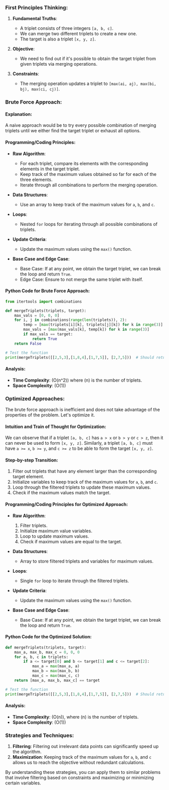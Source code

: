 ### First Principles Thinking:

1. **Fundamental Truths**: 
   - A triplet consists of three integers `[a, b, c]`.
   - We can merge two different triplets to create a new one.
   - The target is also a triplet `[x, y, z]`.
   
2. **Objective**: 
   - We need to find out if it's possible to obtain the target triplet from given triplets via merging operations.
   
3. **Constraints**: 
   - The merging operation updates a triplet to `[max(ai, aj), max(bi, bj), max(ci, cj)]`.

### Brute Force Approach:

#### Explanation:

A naive approach would be to try every possible combination of merging triplets until we either find the target triplet or exhaust all options. 

#### Programming/Coding Principles:

- **Raw Algorithm**:
  - For each triplet, compare its elements with the corresponding elements in the target triplet.
  - Keep track of the maximum values obtained so far for each of the three elements.
  - Iterate through all combinations to perform the merging operation.

- **Data Structures**: 
  - Use an array to keep track of the maximum values for `a`, `b`, and `c`.

- **Loops**: 
  - Nested `for` loops for iterating through all possible combinations of triplets.

- **Update Criteria**:
  - Update the maximum values using the `max()` function.

- **Base Case and Edge Case**:
  - Base Case: If at any point, we obtain the target triplet, we can break the loop and return `True`.
  - Edge Case: Ensure to not merge the same triplet with itself.

#### Python Code for Brute Force Approach:

```python
from itertools import combinations

def mergeTriplets(triplets, target):
    max_vals = [0, 0, 0]
    for i, j in combinations(range(len(triplets)), 2):
        temp = [max(triplets[i][k], triplets[j][k]) for k in range(3)]
        max_vals = [max(max_vals[k], temp[k]) for k in range(3)]
        if max_vals == target:
            return True
    return False

# Test the function
print(mergeTriplets([[2,5,3],[1,8,4],[1,7,5]], [2,7,5]))  # Should return True
```

#### Analysis:

- **Time Complexity**: \(O(n^2)\) where \(n\) is the number of triplets.
- **Space Complexity**: \(O(1)\)

### Optimized Approaches:

The brute force approach is inefficient and does not take advantage of the properties of the problem. Let's optimize it.

#### Intuition and Train of Thought for Optimization:

We can observe that if a triplet `[a, b, c]` has `a > x` or `b > y` or `c > z`, then it can never be used to form `[x, y, z]`. Similarly, a triplet `[a, b, c]` must have `a >= x`, `b >= y`, and `c >= z` to be able to form the target `[x, y, z]`.

#### Step-by-step Transition:

1. Filter out triplets that have any element larger than the corresponding target element.
2. Initialize variables to keep track of the maximum values for `a`, `b`, and `c`.
3. Loop through the filtered triplets to update these maximum values.
4. Check if the maximum values match the target.

#### Programming/Coding Principles for Optimized Approach:

- **Raw Algorithm**:
  1. Filter triplets.
  2. Initialize maximum value variables.
  3. Loop to update maximum values.
  4. Check if maximum values are equal to the target.

- **Data Structures**:
  - Array to store filtered triplets and variables for maximum values.

- **Loops**:
  - Single `for` loop to iterate through the filtered triplets.

- **Update Criteria**:
  - Update the maximum values using the `max()` function.
  
- **Base Case and Edge Case**:
  - Base Case: If at any point, we obtain the target triplet, we can break the loop and return `True`.
  
#### Python Code for the Optimized Solution:

```python
def mergeTriplets(triplets, target):
    max_a, max_b, max_c = 0, 0, 0
    for a, b, c in triplets:
        if a <= target[0] and b <= target[1] and c <= target[2]:
            max_a = max(max_a, a)
            max_b = max(max_b, b)
            max_c = max(max_c, c)
    return [max_a, max_b, max_c] == target

# Test the function
print(mergeTriplets([[2,5,3],[1,8,4],[1,7,5]], [2,7,5]))  # Should return True
```

#### Analysis:

- **Time Complexity**: \(O(n)\), where \(n\) is the number of triplets.
- **Space Complexity**: \(O(1)\)

### Strategies and Techniques:

1. **Filtering**: Filtering out irrelevant data points can significantly speed up the algorithm.
2. **Maximization**: Keeping track of the maximum values for `a`, `b`, and `c` allows us to reach the objective without redundant calculations.

By understanding these strategies, you can apply them to similar problems that involve filtering based on constraints and maximizing or minimizing certain variables.
